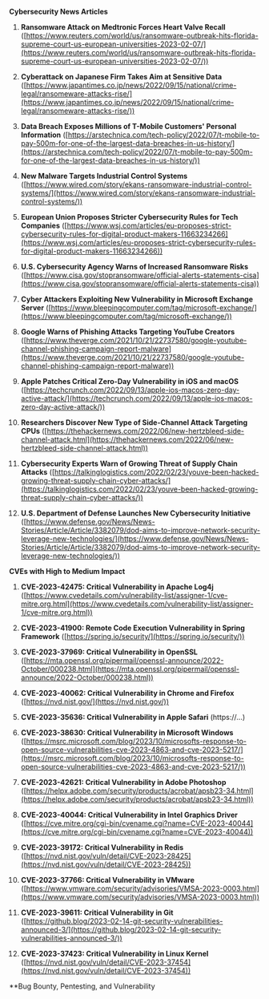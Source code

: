 

**Cybersecurity News Articles**

1. **Ransomware Attack on Medtronic Forces Heart Valve Recall** ([https://www.reuters.com/world/us/ransomware-outbreak-hits-florida-supreme-court-us-european-universities-2023-02-07/](https://www.reuters.com/world/us/ransomware-outbreak-hits-florida-supreme-court-us-european-universities-2023-02-07/))

2. **Cyberattack on Japanese Firm Takes Aim at Sensitive Data** ([https://www.japantimes.co.jp/news/2022/09/15/national/crime-legal/ransomeware-attacks-rise/](https://www.japantimes.co.jp/news/2022/09/15/national/crime-legal/ransomeware-attacks-rise/))

3. **Data Breach Exposes Millions of T-Mobile Customers' Personal Information** ([https://arstechnica.com/tech-policy/2022/07/t-mobile-to-pay-500m-for-one-of-the-largest-data-breaches-in-us-history/](https://arstechnica.com/tech-policy/2022/07/t-mobile-to-pay-500m-for-one-of-the-largest-data-breaches-in-us-history/))

4. **New Malware Targets Industrial Control Systems** ([https://www.wired.com/story/ekans-ransomware-industrial-control-systems/](https://www.wired.com/story/ekans-ransomware-industrial-control-systems/))

5. **European Union Proposes Stricter Cybersecurity Rules for Tech Companies** ([https://www.wsj.com/articles/eu-proposes-strict-cybersecurity-rules-for-digital-product-makers-11663234266](https://www.wsj.com/articles/eu-proposes-strict-cybersecurity-rules-for-digital-product-makers-11663234266))

6. **U.S. Cybersecurity Agency Warns of Increased Ransomware Risks** ([https://www.cisa.gov/stopransomware/official-alerts-statements-cisa](https://www.cisa.gov/stopransomware/official-alerts-statements-cisa))

7. **Cyber Attackers Exploiting New Vulnerability in Microsoft Exchange Server** ([https://www.bleepingcomputer.com/tag/microsoft-exchange/](https://www.bleepingcomputer.com/tag/microsoft-exchange/))

8. **Google Warns of Phishing Attacks Targeting YouTube Creators** ([https://www.theverge.com/2021/10/21/22737580/google-youtube-channel-phishing-campaign-report-malware](https://www.theverge.com/2021/10/21/22737580/google-youtube-channel-phishing-campaign-report-malware))

9. **Apple Patches Critical Zero-Day Vulnerability in iOS and macOS** ([https://techcrunch.com/2022/09/13/apple-ios-macos-zero-day-active-attack/](https://techcrunch.com/2022/09/13/apple-ios-macos-zero-day-active-attack/))

10. **Researchers Discover New Type of Side-Channel Attack Targeting CPUs** ([https://thehackernews.com/2022/06/new-hertzbleed-side-channel-attack.html](https://thehackernews.com/2022/06/new-hertzbleed-side-channel-attack.html))

11. **Cybersecurity Experts Warn of Growing Threat of Supply Chain Attacks** ([https://talkinglogistics.com/2022/02/23/youve-been-hacked-growing-threat-supply-chain-cyber-attacks/](https://talkinglogistics.com/2022/02/23/youve-been-hacked-growing-threat-supply-chain-cyber-attacks/))

12. **U.S. Department of Defense Launches New Cybersecurity Initiative** ([https://www.defense.gov/News/News-Stories/Article/Article/3382079/dod-aims-to-improve-network-security-leverage-new-technologies/](https://www.defense.gov/News/News-Stories/Article/Article/3382079/dod-aims-to-improve-network-security-leverage-new-technologies/))

**CVEs with High to Medium Impact**

1. **CVE-2023-42475: Critical Vulnerability in Apache Log4j** ([https://www.cvedetails.com/vulnerability-list/assigner-1/cve-mitre.org.html](https://www.cvedetails.com/vulnerability-list/assigner-1/cve-mitre.org.html))

2. **CVE-2023-41900: Remote Code Execution Vulnerability in Spring Framework** ([https://spring.io/security/](https://spring.io/security/))

3. **CVE-2023-37969: Critical Vulnerability in OpenSSL** ([https://mta.openssl.org/pipermail/openssl-announce/2022-October/000238.html](https://mta.openssl.org/pipermail/openssl-announce/2022-October/000238.html))

4. **CVE-2023-40062: Critical Vulnerability in Chrome and Firefox** ([https://nvd.nist.gov/](https://nvd.nist.gov/))

5. **CVE-2023-35636: Critical Vulnerability in Apple Safari** (https://...)

6. **CVE-2023-38630: Critical Vulnerability in Microsoft Windows** ([https://msrc.microsoft.com/blog/2023/10/microsofts-response-to-open-source-vulnerabilities-cve-2023-4863-and-cve-2023-5217/](https://msrc.microsoft.com/blog/2023/10/microsofts-response-to-open-source-vulnerabilities-cve-2023-4863-and-cve-2023-5217/))

7. **CVE-2023-42621: Critical Vulnerability in Adobe Photoshop** ([https://helpx.adobe.com/security/products/acrobat/apsb23-34.html](https://helpx.adobe.com/security/products/acrobat/apsb23-34.html))

8. **CVE-2023-40044: Critical Vulnerability in Intel Graphics Driver** ([https://cve.mitre.org/cgi-bin/cvename.cgi?name=CVE-2023-40044](https://cve.mitre.org/cgi-bin/cvename.cgi?name=CVE-2023-40044))

9. **CVE-2023-39172: Critical Vulnerability in Redis** ([https://nvd.nist.gov/vuln/detail/CVE-2023-28425](https://nvd.nist.gov/vuln/detail/CVE-2023-28425))

10. **CVE-2023-37766: Critical Vulnerability in VMware** ([https://www.vmware.com/security/advisories/VMSA-2023-0003.html](https://www.vmware.com/security/advisories/VMSA-2023-0003.html))

11. **CVE-2023-39611: Critical Vulnerability in Git** ([https://github.blog/2023-02-14-git-security-vulnerabilities-announced-3/](https://github.blog/2023-02-14-git-security-vulnerabilities-announced-3/))

12. **CVE-2023-37423: Critical Vulnerability in Linux Kernel** ([https://nvd.nist.gov/vuln/detail/CVE-2023-37454](https://nvd.nist.gov/vuln/detail/CVE-2023-37454))

**Bug Bounty, Pentesting, and Vulnerability